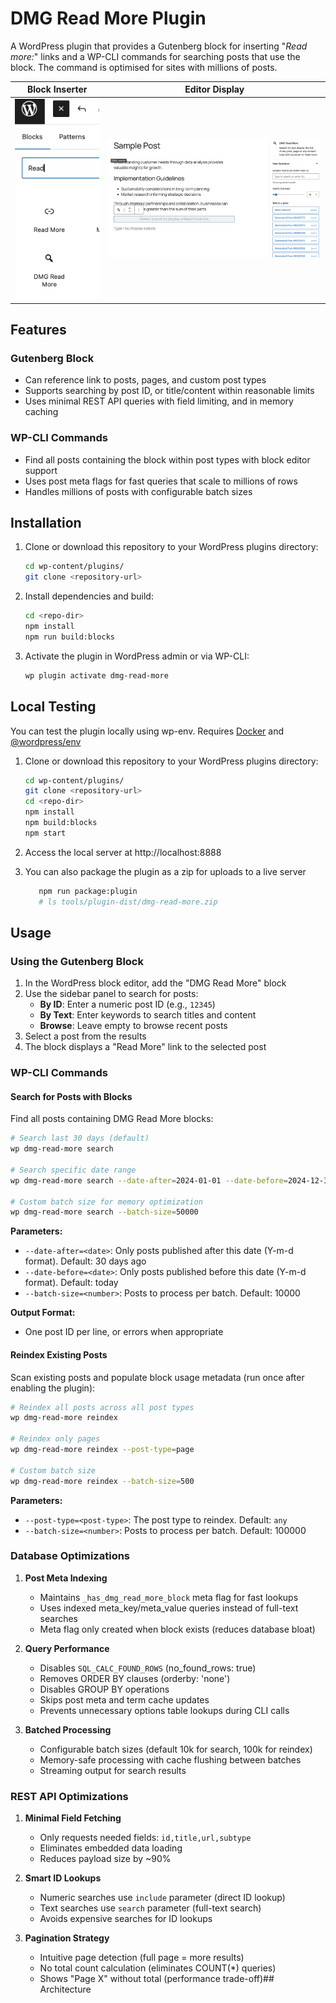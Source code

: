 # DMG Read More Plugin

A WordPress plugin that provides a Gutenberg block for inserting "*Read more:*" links and a WP-CLI commands for searching posts that use the block. The command is optimised for sites with millions of posts.

| Block Inserter                                    | Editor Display                                         |
| ------------------------------------------------- | ------------------------------------------------------ |
| ![Block Editor Screenshot](./screenshots/block.png) | ![Frontend Display Screenshot](./screenshots/sample.png) |

## Features

### Gutenberg Block

- Can reference link to posts, pages, and custom post types
- Supports searching by post ID, or title/content within reasonable limits
- Uses minimal REST API queries with field limiting, and in memory caching

### WP-CLI Commands

- Find all posts containing the block within post types with block editor support
- Uses post meta flags for fast queries that scale to millions of rows
- Handles millions of posts with configurable batch sizes

## Installation

1. Clone or download this repository to your WordPress plugins directory:

   ```bash
   cd wp-content/plugins/
   git clone <repository-url>
   ```
2. Install dependencies and build:

   ```bash
   cd <repo-dir>
   npm install
   npm run build:blocks
   ```
3. Activate the plugin in WordPress admin or via WP-CLI:

   ```bash
   wp plugin activate dmg-read-more
   ```

## Local Testing

You can test the plugin locally using wp-env. Requires [Docker](https://www.docker.com) and [@wordpress/env](https://developer.wordpress.org/block-editor/reference-guides/packages/packages-env/#installation)

1. Clone or download this repository to your WordPress plugins directory:

   ```bash
   cd wp-content/plugins/
   git clone <repository-url>
   cd <repo-dir>
   npm install
   npm build:blocks
   npm start
   ```
2. Access the local server at http://localhost:8888
3. You can also package the plugin as a zip for uploads to a live server

   ```bash
      npm run package:plugin
      # ls tools/plugin-dist/dmg-read-more.zip
   ```

## Usage

### Using the Gutenberg Block

1. In the WordPress block editor, add the "DMG Read More" block
2. Use the sidebar panel to search for posts:
   - **By ID**: Enter a numeric post ID (e.g., `12345`)
   - **By Text**: Enter keywords to search titles and content
   - **Browse**: Leave empty to browse recent posts
3. Select a post from the results
4. The block displays a "Read More" link to the selected post

### WP-CLI Commands

#### Search for Posts with Blocks

Find all posts containing DMG Read More blocks:

```bash
# Search last 30 days (default)
wp dmg-read-more search

# Search specific date range
wp dmg-read-more search --date-after=2024-01-01 --date-before=2024-12-31

# Custom batch size for memory optimization
wp dmg-read-more search --batch-size=50000

```

**Parameters:**

- `--date-after=<date>`: Only posts published after this date (Y-m-d format). Default: 30 days ago
- `--date-before=<date>`: Only posts published before this date (Y-m-d format). Default: today
- `--batch-size=<number>`: Posts to process per batch. Default: 10000

**Output Format:**

- One post ID per line, or errors when appropriate

#### Reindex Existing Posts

Scan existing posts and populate block usage metadata (run once after enabling the plugin):

```bash
# Reindex all posts across all post types
wp dmg-read-more reindex

# Reindex only pages
wp dmg-read-more reindex --post-type=page

# Custom batch size
wp dmg-read-more reindex --batch-size=500
```

**Parameters:**

- `--post-type=<post-type>`: The post type to reindex. Default: `any`
- `--batch-size=<number>`: Posts to process per batch. Default: 100000

### Database Optimizations

1. **Post Meta Indexing**

   - Maintains `_has_dmg_read_more_block` meta flag for fast lookups
   - Uses indexed meta_key/meta_value queries instead of full-text searches
   - Meta flag only created when block exists (reduces database bloat)
2. **Query Performance**

   - Disables `SQL_CALC_FOUND_ROWS` (no_found_rows: true)
   - Removes ORDER BY clauses (orderby: 'none')
   - Disables GROUP BY operations
   - Skips post meta and term cache updates
   - Prevents unnecessary options table lookups during CLI calls
3. **Batched Processing**

   - Configurable batch sizes (default 10k for search, 100k for reindex)
   - Memory-safe processing with cache flushing between batches
   - Streaming output for search results

### REST API Optimizations

1. **Minimal Field Fetching**

   - Only requests needed fields: `id,title,url,subtype`
   - Eliminates embedded data loading
   - Reduces payload size by ~90%
2. **Smart ID Lookups**

   - Numeric searches use `include` parameter (direct ID lookup)
   - Text searches use `search` parameter (full-text search)
   - Avoids expensive searches for ID lookups
3. **Pagination Strategy**

   - Intuitive page detection (full page = more results)
   - No total count calculation (eliminates COUNT(*) queries)
   - Shows "Page X" without total (performance trade-off)## Architecture
